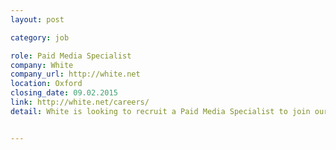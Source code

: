 ```yaml
---
layout: post

category: job

role: Paid Media Specialist
company: White
company_url: http://white.net
location: Oxford
closing_date: 09.02.2015
link: http://white.net/careers/
detail: White is looking to recruit a Paid Media Specialist to join our growing team based in Oxford.


---
```

